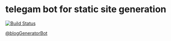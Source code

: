 # telegam bot for static site generation

[![Build Status](https://travis-ci.org/mikhail-angelov/blogGeneratorBot.svg?branch=master)](https://travis-ci.org/mikhail-angelov/blogGeneratorBot)

[@blogGeneratorBot](https://telegram.me/blogGeneratorBot)